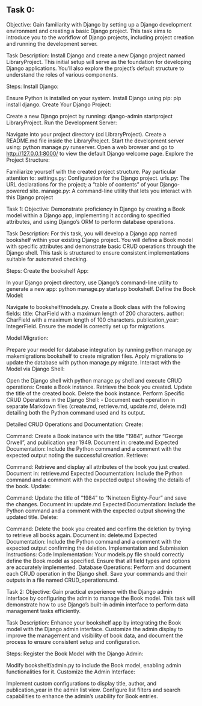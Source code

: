 ## Task 0:
Objective: Gain familiarity with Django by setting up a Django development environment and creating a basic Django project. This task aims to introduce you to the workflow of Django projects, including project creation and running the development server.

Task Description:
Install Django and create a new Django project named LibraryProject. This initial setup will serve as the foundation for developing Django applications. You’ll also explore the project’s default structure to understand the roles of various components.

Steps:
Install Django:

Ensure Python is installed on your system.
Install Django using pip: pip install django.
Create Your Django Project:

Create a new Django project by running: django-admin startproject LibraryProject.
Run the Development Server:

Navigate into your project directory (cd LibraryProject).
Create a README.md file inside the LibraryProject.
Start the development server using: python manage.py runserver.
Open a web browser and go to http://127.0.0.1:8000/ to view the default Django welcome page.
Explore the Project Structure:

Familiarize yourself with the created project structure. Pay particular attention to:
settings.py: Configuration for the Django project.
urls.py: The URL declarations for the project; a “table of contents” of your Django-powered site.
manage.py: A command-line utility that lets you interact with this Django project

Task 1:
Objective: Demonstrate proficiency in Django by creating a Book model within a Django app, implementing it according to specified attributes, and using Django’s ORM to perform database operations.

Task Description:
For this task, you will develop a Django app named bookshelf within your existing Django project. You will define a Book model with specific attributes and demonstrate basic CRUD operations through the Django shell. This task is structured to ensure consistent implementations suitable for automated checking.

Steps:
Create the bookshelf App:

In your Django project directory, use Django’s command-line utility to generate a new app: python manage.py startapp bookshelf.
Define the Book Model:

Navigate to bookshelf/models.py.
Create a Book class with the following fields:
title: CharField with a maximum length of 200 characters.
author: CharField with a maximum length of 100 characters.
publication_year: IntegerField.
Ensure the model is correctly set up for migrations.

Model Migration:

Prepare your model for database integration by running python manage.py makemigrations bookshelf to create migration files.
Apply migrations to update the database with python manage.py migrate.
Interact with the Model via Django Shell:

Open the Django shell with python manage.py shell and execute CRUD operations:
Create a Book instance.
Retrieve the book you created.
Update the title of the created book.
Delete the book instance.
Perform Specific CRUD Operations in the Django Shell: - Document each operation in separate Markdown files (create.md, retrieve.md, update.md, delete.md) detailing both the Python command used and its output.

Detailed CRUD Operations and Documentation:
Create:

Command: Create a Book instance with the title “1984”, author “George Orwell”, and publication year 1949.
Document in: create.md
Expected Documentation: Include the Python command and a comment with the expected output noting the successful creation.
Retrieve:

Command: Retrieve and display all attributes of the book you just created.
Document in: retrieve.md
Expected Documentation: Include the Python command and a comment with the expected output showing the details of the book.
Update:

Command: Update the title of “1984” to “Nineteen Eighty-Four” and save the changes.
Document in: update.md
Expected Documentation: Include the Python command and a comment with the expected output showing the updated title.
Delete:

Command: Delete the book you created and confirm the deletion by trying to retrieve all books again.
Document in: delete.md
Expected Documentation: Include the Python command and a comment with the expected output confirming the deletion.
Implementation and Submission Instructions:
Code Implementation: Your models.py file should correctly define the Book model as specified. Ensure that all field types and options are accurately implemented.
Database Operations: Perform and document each CRUD operation in the Django shell. Save your commands and their outputs in a file named CRUD_operations.md.

Task 2:
Objective: Gain practical experience with the Django admin interface by configuring the admin to manage the Book model. This task will demonstrate how to use Django’s built-in admin interface to perform data management tasks efficiently.

Task Description:
Enhance your bookshelf app by integrating the Book model with the Django admin interface. Customize the admin display to improve the management and visibility of book data, and document the process to ensure consistent setup and configuration.

Steps:
Register the Book Model with the Django Admin:

Modify bookshelf/admin.py to include the Book model, enabling admin functionalities for it.
Customize the Admin Interface:

Implement custom configurations to display title, author, and publication_year in the admin list view.
Configure list filters and search capabilities to enhance the admin’s usability for Book entries.